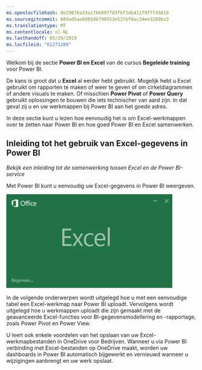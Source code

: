 ```yaml
---
ms.openlocfilehash: 0e29076a33a17b6097fd3fbf1db411f97ff45818
ms.sourcegitcommit: 60dad5aa0d85db790553e537bf8ac34ee3289ba3
ms.translationtype: MT
ms.contentlocale: nl-NL
ms.lasthandoff: 05/29/2019
ms.locfileid: "61271280"
---
```

Welkom bij de sectie **Power BI en Excel** van de cursus **Begeleide training**  voor Power BI.

De kans is groot dat u **Excel** al eerder hebt gebruikt. Mogelijk hebt u Excel gebruikt om rapporten te maken of weer te geven of om cirkeldiagrammen of andere visuals te maken. Of misschien **Power Pivot** of **Power Query** gebruikt oplossingen te bouwen die iets technischer van aard zijn. In dat geval zij u en uw werkmappen bij Power BI aan het goede adres.

In deze sectie kunt u lezen hoe eenvoudig het is om Excel-werkmappen over te zetten naar Power BI en hoe goed Power BI en Excel samenwerken.

## <a name="introduction-to-using-excel-data-in-power-bi"></a>Inleiding tot het gebruik van Excel-gegevens in Power BI
*Bekijk een inleiding tot de samenwerking tussen Excel en de Power BI-service*

Met Power BI kunt u eenvoudig uw Excel-gegevens in Power BI weergeven.

![](media/5-1-intro-excel-data/5-1_1.png)

In de volgende onderwerpen wordt uitgelegd hoe u met een eenvoudige tabel een Excel-werkmap naar Power BI uploadt. Vervolgens wordt uitgelegd hoe u werkmappen uploadt die zijn gemaakt met de geavanceerde Excel-functies voor BI-gegevensmodellering en -rapportage, zoals Power Pivot en Power View.

U leert ook enkele voordelen van het opslaan van uw Excel-werkmapbestanden in OneDrive voor Bedrijven. Wanneer u via Power BI verbinding met Excel-bestanden op OneDrive maakt, worden uw dashboards in Power BI automatisch bijgewerkt en vernieuwd wanneer u wijzigingen aanbrengt en uw werk opslaat.

